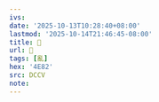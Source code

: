 ```yaml
---
ivs:
date: '2025-10-13T10:28:40+08:00'
lastmod: '2025-10-14T21:46:45-08:00'
title: 􃥅
url: 􃥅
tags: [亂]
hex: '4E82'
src: DCCV
note:
---
```


